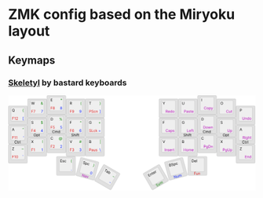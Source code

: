 # ZMK config based on the Miryoku layout

## Keymaps

### [Skeletyl](https://bastardkb.com/skeletyl/) by bastard keyboards

![Skeletyl Miryoku layout](docs/skeletyl.svg)

